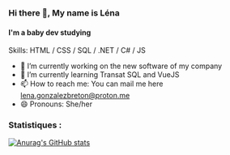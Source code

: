 ### Hi there 👋, My name is Léna

#### I'm a baby dev studying

Skills:  HTML / CSS / SQL / .NET / C# / JS 

- 🔭 I’m currently working on the new software of my company 
- 🌱 I’m currently learning Transat SQL and VueJS 
- 📫 How to reach me: You can mail me here lena.gonzalezbreton@proton.me 
- 😄 Pronouns: She/her 

### Statistiques :
[![Anurag's GitHub stats](https://github-readme-stats.vercel.app/api?username=LenaGonzalezBreton)](https://github.com/anuraghazra/github-readme-stats)



